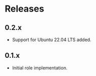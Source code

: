 # Releases

## 0.2.x

- Support for Ubuntu 22.04 LTS added.

## 0.1.x

- Initial role implementation.
